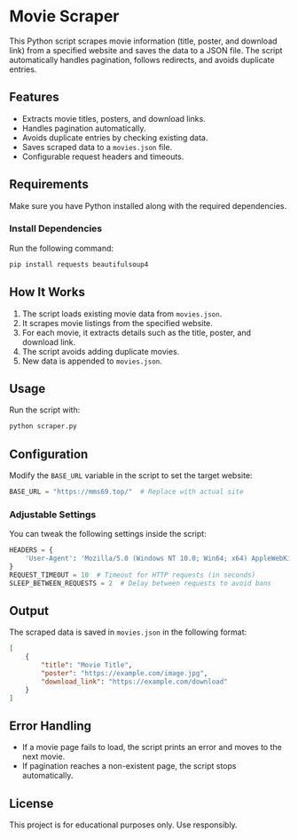 # Movie Scraper

This Python script scrapes movie information (title, poster, and download link) from a specified website and saves the data to a JSON file. The script automatically handles pagination, follows redirects, and avoids duplicate entries.

## Features
- Extracts movie titles, posters, and download links.
- Handles pagination automatically.
- Avoids duplicate entries by checking existing data.
- Saves scraped data to a `movies.json` file.
- Configurable request headers and timeouts.

## Requirements
Make sure you have Python installed along with the required dependencies.

### Install Dependencies
Run the following command:
```sh
pip install requests beautifulsoup4
```

## How It Works
1. The script loads existing movie data from `movies.json`.
2. It scrapes movie listings from the specified website.
3. For each movie, it extracts details such as the title, poster, and download link.
4. The script avoids adding duplicate movies.
5. New data is appended to `movies.json`.

## Usage
Run the script with:
```sh
python scraper.py
```

## Configuration
Modify the `BASE_URL` variable in the script to set the target website:
```python
BASE_URL = "https://mms69.top/"  # Replace with actual site
```

### Adjustable Settings
You can tweak the following settings inside the script:
```python
HEADERS = {
    'User-Agent': 'Mozilla/5.0 (Windows NT 10.0; Win64; x64) AppleWebKit/537.36 (KHTML, like Gecko) Chrome/91.0.4472.124 Safari/537.36'
}
REQUEST_TIMEOUT = 10  # Timeout for HTTP requests (in seconds)
SLEEP_BETWEEN_REQUESTS = 2  # Delay between requests to avoid bans
```

## Output
The scraped data is saved in `movies.json` in the following format:
```json
[
    {
        "title": "Movie Title",
        "poster": "https://example.com/image.jpg",
        "download_link": "https://example.com/download"
    }
]
```

## Error Handling
- If a movie page fails to load, the script prints an error and moves to the next movie.
- If pagination reaches a non-existent page, the script stops automatically.

## License
This project is for educational purposes only. Use responsibly.

